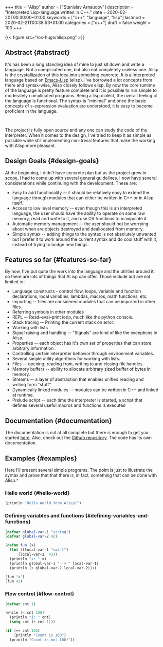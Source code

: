 +++
title = "Alisp"
author = ["Stanislav Arnaudov"]
description = "Interpreted Lisp-language written in C++."
date = 2020-02-20T00:00:00+01:00
keywords = ["c++", "language", "lisp"]
lastmod = 2020-02-21T00:38:53+01:00
categories = ["c++"]
draft = false
weight = 100
+++

{{< figure src="/ox-hugo/alisp.png" >}}


## Abstract {#abstract}

It's has been a long standing idea of mine to just sit down and write a language. Not a complicated one, but also not completely useless one. Alisp is the crystallization of this idea into something concrete. It is a interpreted language based on [Emacs-Lisp](https://www.gnu.org/software/emacs/manual/html%5Fnode/eintr/) (elisp). I've borrowed a lot concepts from there and syntax-wise, Alisp closely follows elisp. By now the core runtime of the language is pretty feature complete and it is possible to run simple to moderately complicated programs. Being a lisp dialect, the overall feeling of the language is functional. The syntax is "minimal" and once the basic concepts of s-expression evaluation are understood, it is easy to become proficient in the language.

<br />

The project is fully open source and any one can study the code of the interpreter. When it comes to the design, I've tried to keep it as simple as possible while still implementing non-trivial features that make the working with Alisp more pleasant.


## Design Goals {#design-goals}

At the beginning, I didn't have concrete plan but as the project grew in scope, I had to come up with several general guidelines. I now have several considerations while continuing with the development. These are:

-   Easy to add functionality -- it should be relatively easy to extend the language through modules that can either be written in C++ or in Alisp itself.
-   Access to low level memory -- even though this is an interpreted language, the user should have the ability to operate on some raw memory, read and write to it, and use OS functions to manipulate it.
-   Automatic memory management -- the user should not be worrying about when are objects destroyed and deallocated from memory.
-   Simple syntax -- adding things to the syntax is not absolutely unwanted but I prefer it to work around the current syntax and do cool stuff with it, instead of trying to bodge new things.


## Features so far {#features-so-far}

By now, I've put quite the work into the language and the utilities around it, so there are lots of things that ALisp can offer. Those include but are not limited to:

-   Language constructs - control flow, loops, variable and function declarations, local variables, lambdas, macros, math functions, etc.
-   Importing -- files are considered modules that can be imported in other files.
-   Referring symbols in other modules
-   REPL -- Read–eval–print loop, much like the python console.
-   Stack tracing -- Printing the current stack on error.
-   Working with lists
-   Signal raising and handling -- "Signals" are kind of like the exceptions in Alisp.
-   Properties -- each object has it's own set of properties that can store arbitrary information.
-   Controlling certain interpreter behavior through environment variables.
-   Several simple utility algorithms for working with lists.
-   Files -- opening, reading from, writing to and closing file handles.
-   Memory buffers -- ability to allocate arbitrary sized buffer of bytes in memory.
-   Streams -- a layer of abstraction that enables unified reading and writing form "stuff"
-   Dynamically linked modules -- modules can be written in C++ and linked at runtime.
-   Prelude script -- each time the interpreter is started, a script that defines several useful macros and functions is executed


## Documentation {#documentation}

The documentation is not at all complete but there is enough to get you started [here](https://alisp.readthedocs.io/en/latest/). Also, check out the [Github repository](https://github.com/palikar/alisp). The code has its own documentation.


## Examples {#examples}

Here I'll present several simple programs. The point is just to illustrate the syntax and prove that that there is, in fact, something that can be done with Alisp.^


### Hello world {#hello-world}

```lisp
(println "Hello World form Alisp!")
```


### Defining variables and functions {#defining-variables-and-functions}

```lisp
(defvar global-var-1 "string")
(defvar global-var-2 42)

(defun fun (x)
  (let ((local-var-1 "val-1")
      (local-var-2  43))
  (println "x: " x)
  (println global-var-1 " -> " local-var-1)
  (println (+ global-var-2 local-var-2))))

(fun "x")
(fun 42)

```


### Flow control {#flow-control}

```lisp
(defvar cnt 1)

(while (< cnt 100)
  (println "i: " cnt)
  (setq cnt (+ cnt 1)))

(if (== cnt 100)
    (println "Count is 100")
  (println "Count is not 100!"))

```
